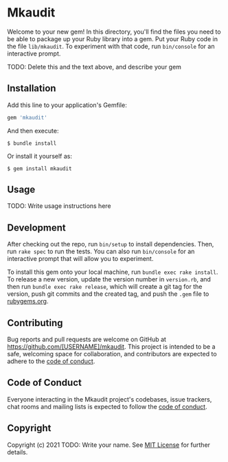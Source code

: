# Mkaudit

Welcome to your new gem! In this directory, you'll find the files you need to be able to package up your Ruby library into a gem. Put your Ruby code in the file `lib/mkaudit`. To experiment with that code, run `bin/console` for an interactive prompt.

TODO: Delete this and the text above, and describe your gem

## Installation

Add this line to your application's Gemfile:

```ruby
gem 'mkaudit'
```

And then execute:

    $ bundle install

Or install it yourself as:

    $ gem install mkaudit

## Usage

TODO: Write usage instructions here

## Development

After checking out the repo, run `bin/setup` to install dependencies. Then, run `rake spec` to run the tests. You can also run `bin/console` for an interactive prompt that will allow you to experiment.

To install this gem onto your local machine, run `bundle exec rake install`. To release a new version, update the version number in `version.rb`, and then run `bundle exec rake release`, which will create a git tag for the version, push git commits and the created tag, and push the `.gem` file to [rubygems.org](https://rubygems.org).

## Contributing

Bug reports and pull requests are welcome on GitHub at https://github.com/[USERNAME]/mkaudit. This project is intended to be a safe, welcoming space for collaboration, and contributors are expected to adhere to the [code of conduct](https://github.com/[USERNAME]/mkaudit/blob/master/CODE_OF_CONDUCT.md).

## Code of Conduct

Everyone interacting in the Mkaudit project's codebases, issue trackers, chat rooms and mailing lists is expected to follow the [code of conduct](https://github.com/[USERNAME]/mkaudit/blob/master/CODE_OF_CONDUCT.md).

## Copyright

Copyright (c) 2021 TODO: Write your name. See [MIT License](LICENSE.txt) for further details.